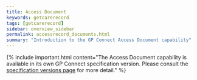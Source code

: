 ```yaml
---
title: Access Document
keywords: getcarerecord
tags: [getcarerecord]
sidebar: overview_sidebar
permalink: accessrecord_documents.html
summary: "Introduction to the GP Connect Access Document capability"
---
```


{% include important.html content="The Access Document capability is available in its own GP Connect specification version. 
Please consult the [specification versions page](https://developer.nhs.uk/gp-connect-specification-versions/) for more detail." %}
